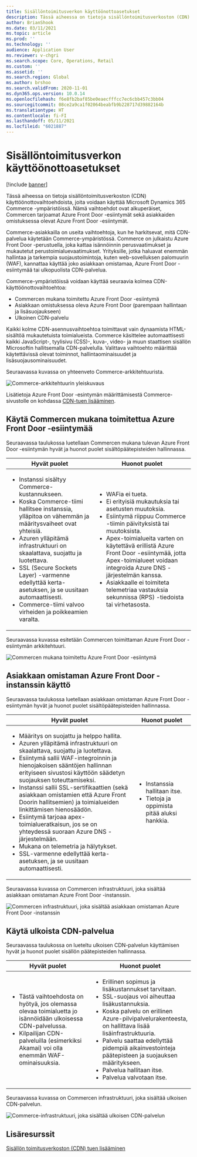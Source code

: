 ```yaml
---
title: Sisällöntoimitusverkon käyttöönottoasetukset
description: Tässä aiheessa on tietoja sisällöntoimitusverkoston (CDN) käyttöönottovaihtoehdoista, joita voidaan käyttää Microsoft Dynamics 365 Commerce -ympäristöissä. Nämä vaihtoehdot ovat alkuperäiset, Commercen tarjoamat Azure Front Door -esiintymät sekä asiakkaiden omistuksessa olevat Azure Front Door -esiintymät.
author: BrianShook
ms.date: 03/11/2021
ms.topic: article
ms.prod: ''
ms.technology: ''
audience: Application User
ms.reviewer: v-chgri
ms.search.scope: Core, Operations, Retail
ms.custom: ''
ms.assetid: ''
ms.search.region: Global
ms.author: brshoo
ms.search.validFrom: 2020-11-01
ms.dyn365.ops.version: 10.0.14
ms.openlocfilehash: f6e8fb2baf85be0eaecfffcc7ec6cbb457c3bb04
ms.sourcegitcommit: 08ce2a9ca1f02064beabfb9b228717d39882164b
ms.translationtype: HT
ms.contentlocale: fi-FI
ms.lasthandoff: 05/11/2021
ms.locfileid: "6021887"
---
```

# <a name="content-delivery-network-implementation-options"></a>Sisällöntoimitusverkon käyttöönottoasetukset

[!include [banner](includes/banner.md)]

Tässä aiheessa on tietoja sisällöntoimitusverkoston (CDN) käyttöönottovaihtoehdoista, joita voidaan käyttää Microsoft Dynamics 365 Commerce -ympäristöissä. Nämä vaihtoehdot ovat alkuperäiset, Commercen tarjoamat Azure Front Door -esiintymät sekä asiakkaiden omistuksessa olevat Azure Front Door -esiintymät.

Commerce-asiakkailla on useita vaihtoehtoja, kun he harkitsevat, mitä CDN-palvelua käytetään Commerce-ympäristössä. Commerce on julkaistu Azure Front Door -perustuella, joka kattaa isännöinnin perusvaatimukset ja mukautetut perustoimialuevaatimukset. Yrityksille, jotka haluavat enemmän hallintaa ja tarkempia suojaustoimintoja, kuten web-sovelluksen palomuurin (WAF), kannattaa käyttää joko asiakkaan omistamaa, Azure Front Door -esiintymää tai ulkopuolista CDN-palvelua.

Commerce-ympäristöissä voidaan käyttää seuraavia kolmea CDN-käyttöönottovaihtoehtoa:

- Commercen mukana toimitettu Azure Front Door -esiintymä
- Asiakkaan omistuksessa oleva Azure Front Door (parempaan hallintaan ja lisäsuojaukseen)
- Ulkoinen CDN-palvelu

Kaikki kolme CDN-asennusvaihtoehtoa toimittavat vain dynaamista HTML-sisältöä mukautetuista toimialueista. Commerce käsittelee automaattisesti kaikki JavaScript-, tyylisivu (CSS)-, kuva-, video- ja muun staattisen sisällön Microsoftin hallitsemalla CDN-palvelulla. Valittava vaihtoehto määrittää käytettävissä olevat toiminnot, hallintaominaisuudet ja lisäsuojausominaisuudet.

Seuraavassa kuvassa on yhteenveto Commerce-arkkitehtuurista.

![Commerce-arkkitehtuurin yleiskuvaus](media/Commerce_CDN-Option_ComparisonModels.png)

Lisätietoja Azure Front Door -esintymän määrittämisestä Commerce-sivustolle on kohdassa [CDN-tuen lisääminen](add-cdn-support.md).

## <a name="use-the-commerce-provided-azure-front-door-instance"></a>Käytä Commercen mukana toimitettua Azure Front Door -esiintymää

Seuraavassa taulukossa luetellaan Commercen mukana tulevan Azure Front Door -esiintymän hyvät ja huonot puolet sisältöpäätepisteiden hallinnassa.

| Hyvät puolet | Huonot puolet |
|------|------|
| <ul><li>Instanssi sisältyy Commerce-kustannukseen.</li><li>Koska Commerce-tiimi hallitsee instanssia, ylläpitoa on vähemmän ja määritysvaiheet ovat yhteisiä.</li><li>Azuren ylläpitämä infrastruktuuri on skaalattava, suojattu ja luotettava.</li><li>SSL (Secure Sockets Layer) -varmenne edellyttää kerta-asetuksen, ja se uusitaan automaattisesti.</li><li>Commerce-tiimi valvoo virheiden ja poikkeamien varalta.</li></ul> | <ul><li>WAFia ei tueta.</li><li>Ei erityisiä mukautuksia tai asetusten muutoksia.</li><li>Esiintymä riippuu Commerce -tiimin päivityksistä tai muutoksista.</li><li>Apex-toimialueita varten on käytettävä erillistä Azure Front Door -esiintymää, jotta Apex-toimialueet voidaan integroida Azure DNS -järjestelmän kanssa.</li><li>Asiakkaalle ei toimiteta telemetriaa vastauksia sekunnissa (RPS) -tiedoista tai virhetasosta.</li></ul> |

Seuraavassa kuvassa esitetään Commercen toimittaman Azure Front Door -esiintymän arkkitehtuuri.

![Commercen mukana toimitettu Azure Front Door -esiintymä](media/Commerce_CDN-Option_CommerceFrontDoor.png)

## <a name="use-a-customer-owned-azure-front-door-instance"></a>Asiakkaan omistaman Azure Front Door -instanssin käyttö

Seuraavassa taulukossa luetellaan asiakkaan omistaman Azure Front Door -esiintymän hyvät ja huonot puolet sisältöpäätepisteiden hallinnassa.

| Hyvät puolet | Huonot puolet |
|------|------|
| <ul><li>Määritys on suojattu ja helppo hallita.</li><li>Azuren ylläpitämä infrastruktuuri on skaalattava, suojattu ja luotettava.</li><li>Esiintymä sallii WAF-integroinnin ja hienojakoisen sääntöjen hallinnan erityiseen sivustosi käyttöön säädetyn suojauksen toteuttamiseksi.</li><li>Instanssi sallii SSL-sertifikaattien (sekä asiakkaan omistamien että Azure Front Doorin hallitsemien) ja toimialueiden linkittämisen hienosäädön.</li><li>Esiintymä tarjoaa apex-toimialueratkaisun, jos se on yhteydessä suoraan Azure DNS -järjestelmään.</li><li>Mukana on telemetria ja hälytykset.</li><li>SSL-varmenne edellyttää kerta-asetuksen, ja se uusitaan automaattisesti.</li></ul> | <ul><li>Instanssia hallitaan itse.</li><li>Tietoja ja oppimista pitää aluksi hankkia.</li></ul> |

Seuraavassa kuvassa on Commercen infrastruktuuri, joka sisältää asiakkaan omistaman Azure Front Door -instanssin.

![Commercen infrastruktuuri, joka sisältää asiakkaan omistaman Azure Front Door -instanssin](media/Commerce_CDN-Option_CustomerOwnedAzureFrontDoor.png)

## <a name="use-an-external-cdn-service"></a>Käytä ulkoista CDN-palvelua

Seuraavassa taulukossa on lueteltu ulkoisen CDN-palvelun käyttämisen hyvät ja huonot puolet sisällön päätepisteiden hallinnassa.

| Hyvät puolet | Huonot puolet |
|------|------|
| <ul><li>Tästä vaihtoehdosta on hyötyä, jos olemassa olevaa toimialuetta jo isännöidään ulkoisessa CDN-palvelussa.</li><li>Kilpailijan CDN-palveluilla (esimerkiksi Akamai) voi olla enemmän WAF-ominaisuuksia.</li></ul> | <ul><li>Erillinen sopimus ja lisäkustannukset tarvitaan.</li><li>SSL-suojaus voi aiheuttaa lisäkustannuksia.</li><li>Koska palvelu on erillinen Azure-pilvipalvelurakenteesta, on hallittava lisää lisäinfrastruktuuria.</li><li>Palvelu saattaa edellyttää pidempiä aikainvestointeja päätepisteen ja suojauksen määritykseen.</li><li>Palvelua hallitaan itse.</li><li>Palvelua valvotaan itse.</li></ul> |

Seuraavassa kuvassa on Commercen infrastruktuuri, joka sisältää ulkoisen CDN-palvelun.

![Commerce-infrastruktuuri, joka sisältää ulkoisen CDN-palvelun](media/Commerce_CDN-Option_ExternalFrontDoor.png)

## <a name="additional-resources"></a>Lisäresurssit

[Sisällön toimitusverkoston (CDN) tuen lisääminen](add-cdn-support.md)
